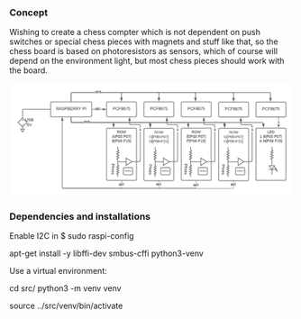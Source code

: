 ### Concept ###

Wishing to create a chess compter which is not dependent on push switches or special chess pieces with magnets and stuff like that, so the chess board is based on photoresistors as sensors, which of course will depend on the environment light, but most chess pieces should work with the board.

![Hardware Block Definition Diagram](hardware_bdd.png)

### Dependencies and installations

Enable I2C in $ sudo raspi-config

apt-get install -y libffi-dev smbus-cffi python3-venv

Use a virtual environment:

cd src/
python3 -m venv venv

source ../src/venv/bin/activate
